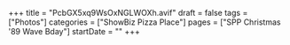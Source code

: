 +++
title = "PcbGX5xq9WsOxNGLWOXh.avif"
draft = false
tags = ["Photos"]
categories = ["ShowBiz Pizza Place"]
pages = ["SPP Christmas '89 Wave Bday"]
startDate = ""
+++
